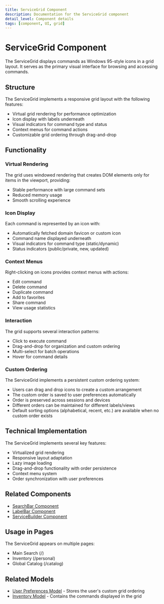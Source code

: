 ```yaml
---
title: ServiceGrid Component
description: Documentation for the ServiceGrid component
detail_level: Component details
tags: [component, UI, grid]
---
```


# ServiceGrid Component

The ServiceGrid displays commands as Windows 95-style icons in a grid layout. It serves as the primary visual interface for browsing and accessing commands.

## Structure

The ServiceGrid implements a responsive grid layout with the following features:

- Virtual grid rendering for performance optimization
- Icon display with labels underneath
- Visual indicators for command type and status
- Context menus for command actions
- Customizable grid ordering through drag-and-drop

## Functionality

### Virtual Rendering

The grid uses windowed rendering that creates DOM elements only for items in the viewport, providing:

- Stable performance with large command sets
- Reduced memory usage
- Smooth scrolling experience

### Icon Display

Each command is represented by an icon with:

- Automatically fetched domain favicon or custom icon
- Command name displayed underneath
- Visual indicators for command type (static/dynamic)
- Status indicators (public/private, new, updated)

### Context Menus

Right-clicking on icons provides context menus with actions:

- Edit command
- Delete command
- Duplicate command
- Add to favorites
- Share command
- View usage statistics

### Interaction

The grid supports several interaction patterns:

- Click to execute command
- Drag-and-drop for organization and custom ordering
- Multi-select for batch operations
- Hover for command details

### Custom Ordering

The ServiceGrid implements a persistent custom ordering system:

- Users can drag and drop icons to create a custom arrangement
- The custom order is saved to user preferences automatically
- Order is preserved across sessions and devices
- Different orders can be maintained for different labels/views
- Default sorting options (alphabetical, recent, etc.) are available when no custom order exists

## Technical Implementation

The ServiceGrid implements several key features:

- Virtualized grid rendering
- Responsive layout adaptation
- Lazy image loading
- Drag-and-drop functionality with order persistence
- Context menu system
- Order synchronization with user preferences

## Related Components

- [SearchBar Component](SearchBar.md)
- [LabelBar Component](LabelBar.md)
- [ServiceBuilder Component](ServiceBuilder.md)

## Usage in Pages

The ServiceGrid appears on multiple pages:

- Main Search (/)
- Inventory (/personal)
- Global Catalog (/catalog)

## Related Models

- [User Preferences Model](../models/user-preferences.md) - Stores the user's custom grid ordering
- [Inventory Model](../models/inventory.md) - Contains the commands displayed in the grid
